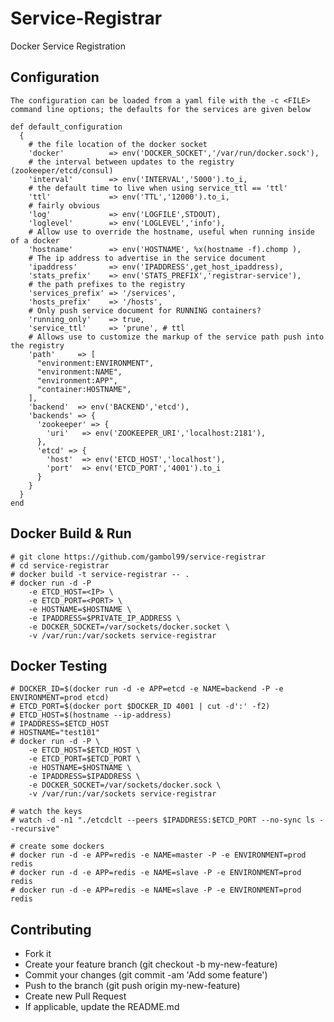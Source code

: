 Service-Registrar
=================

Docker Service Registration

Configuration
-----------------
    
    The configuration can be loaded from a yaml file with the -c <FILE> command line options; the defaults for the services are given below
    
    def default_configuration
      {
        # the file location of the docker socket
        'docker'          => env('DOCKER_SOCKET','/var/run/docker.sock'),
        # the interval between updates to the registry (zookeeper/etcd/consul)
        'interval'        => env('INTERVAL','5000').to_i,
        # the default time to live when using service_ttl == 'ttl'
        'ttl'             => env('TTL','12000').to_i,
        # fairly obvious
        'log'             => env('LOGFILE',STDOUT),
        'loglevel'        => env('LOGLEVEL','info'),
        # Allow use to override the hostname, useful when running inside of a docker
        'hostname'        => env('HOSTNAME', %x(hostname -f).chomp ),
        # The ip address to advertise in the service document
        'ipaddress'       => env('IPADDRESS',get_host_ipaddress),
        'stats_prefix'    => env('STATS_PREFIX','registrar-service'),
        # the path prefixes to the registry
        'services_prefix' => '/services',
        'hosts_prefix'    => '/hosts',
        # Only push service document for RUNNING containers?
        'running_only'    => true,
        'service_ttl'     => 'prune', # ttl
        # Allows use to customize the markup of the service path push into the registry
        'path'     => [
          "environment:ENVIRONMENT",
          "environment:NAME",
          "environment:APP",
          "container:HOSTNAME",
        ],
        'backend'  => env('BACKEND','etcd'),
        'backends' => {
          'zookeeper' => {
            'uri'   => env('ZOOKEEPER_URI','localhost:2181'),
          },
          'etcd' => {
            'host'  => env('ETCD_HOST','localhost'),
            'port'  => env('ETCD_PORT','4001').to_i
          }
        }
      }
    end

Docker Build & Run
------------------
    
    # git clone https://github.com/gambol99/service-registrar
    # cd service-registrar
    # docker build -t service-registrar -- .
    # docker run -d -P 
        -e ETCD_HOST=<IP> \
        -e ETCD_PORT=<PORT> \ 
        -e HOSTNAME=$HOSTNAME \
        -e IPADDRESS=$PRIVATE_IP_ADDRESS \
        -e DOCKER_SOCKET=/var/sockets/docker.socket \
        -v /var/run:/var/sockets service-registrar

Docker Testing
------------------

	# DOCKER_ID=$(docker run -d -e APP=etcd -e NAME=backend -P -e ENVIRONMENT=prod etcd)
	# ETCD_PORT=$(docker port $DOCKER_ID 4001 | cut -d':' -f2)
	# ETCD_HOST=$(hostname --ip-address)
	# IPADDRESS=$ETCD_HOST
	# HOSTNAME="test101"
	# docker run -d -P \
        -e ETCD_HOST=$ETCD_HOST \
        -e ETCD_PORT=$ETCD_PORT \ 
        -e HOSTNAME=$HOSTNAME \
        -e IPADDRESS=$IPADDRESS \
        -e DOCKER_SOCKET=/var/sockets/docker.sock \
        -v /var/run:/var/sockets service-registrar

	# watch the keys
	# watch -d -n1 "./etcdclt --peers $IPADDRESS:$ETCD_PORT --no-sync ls --recursive"

	# create some dockers
	# docker run -d -e APP=redis -e NAME=master -P -e ENVIRONMENT=prod redis
	# docker run -d -e APP=redis -e NAME=slave -P -e ENVIRONMENT=prod redis
	# docker run -d -e APP=redis -e NAME=slave -P -e ENVIRONMENT=prod redis
	

Contributing
------------

 - Fork it 
 - Create your feature branch (git checkout -b my-new-feature)
 - Commit your changes (git commit -am 'Add some feature') 
 - Push to the branch (git push origin my-new-feature) 
 - Create new Pull Request 
 - If applicable, update the README.md
